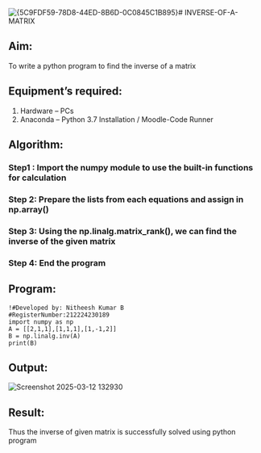 ![{5C9FDF59-78D8-44ED-8B6D-0C0845C1B895}](https://github.com/user-attachments/assets/22886000-a5ec-4ec5-8acf-205056513eed)# INVERSE-OF-A-MATRIX
## Aim:
To write a python program to find the inverse of a matrix
## Equipment’s required:
1. 	Hardware – PCs
2. 	Anaconda – Python 3.7 Installation / Moodle-Code Runner
## Algorithm:
### Step1 : Import the numpy module to use the built-in functions for calculation

### Step 2: Prepare the lists from each equations and assign in np.array()

### Step 3: Using the np.linalg.matrix_rank(), we can find the inverse of the given matrix

### Step 4: End the program

## Program:
```
!#Developed by: Nitheesh Kumar B
#RegisterNumber:212224230189
import numpy as np
A = [[2,1,1],[1,1,1],[1,-1,2]]
B = np.linalg.inv(A)
print(B)

```
## Output:
![Screenshot 2025-03-12 132930](https://github.com/user-attachments/assets/07ab161e-e1ea-4939-a31d-a3859b7665c4)

## Result:

Thus the inverse of given matrix is successfully solved using python program

